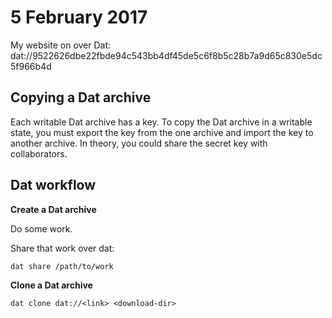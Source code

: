 # 5 February 2017

My website on over Dat:
dat://9522626dbe22fbde94c543bb4df45de5c6f8b5c28b7a9d65c830e5dc5f966b4d

## Copying a Dat archive

Each writable Dat archive has a key.
To copy the Dat archive in a writable state, you must export the key from the 
one archive and import the key to another archive.
In theory, you could share the secret key with collaborators.

## Dat workflow

**Create a Dat archive**

Do some work.

Share that work over dat:

```
dat share /path/to/work
```

**Clone a Dat archive**

```
dat clone dat://<link> <download-dir>
```

